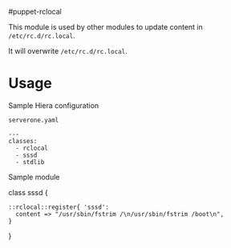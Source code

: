 #puppet-rclocal

This module is used by other modules to update content in `/etc/rc.d/rc.local`.

It will overwrite `/etc/rc.d/rc.local`.

# Usage

Sample Hiera configuration

`serverone.yaml`

    ---
    classes:
      - rclocal
      - sssd
      - stdlib

Sample module

  class sssd {

    ::rclocal::register{ 'sssd': 
      content => "/usr/sbin/fstrim /\n/usr/sbin/fstrim /boot\n",
    }
    
  }
